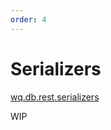 ```yaml
---
order: 4
---
```


Serializers
========

[wq.db.rest.serializers]

WIP

[wq.db.rest.serializers]: https://github.com/wq/wq.db/blob/master/rest/serializers.py
